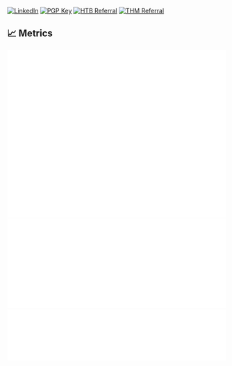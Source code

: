 
[![LinkedIn](https://img.shields.io/badge/https%3A%2F%2Fwww.linkedin.com%2Fin%2Fshaffan-aleem-b7a852255%2F?style=for-the-badge&logo=LinkedIn&logoColor=blue&label=LinkedIn&labelColor=black&color=blue)](https://www.linkedin.com/in/shaffan-aleem-b7a852255/)
[![PGP Key](https://img.shields.io/badge/PGP%20Key-8A2BE2?style=for-the-badge&logo=monkeytie)](https://github.com/ibnaleem/ibnaleem/blob/main/public_key.asc)
[![HTB Referral](https://img.shields.io/badge/HTB%20referral-htb?style=for-the-badge&logo=hackthebox&color=black
)](https://referral.hackthebox.com/mz8xH59)
[![THM Referral](https://img.shields.io/badge/$5%20tryhackme%20referral-thm?style=for-the-badge&logo=tryhackme&logoColor=red&color=white
)](https://tryhackme.com/signup?referrer=64afc131a763aa00600408cb)

## 📈 Metrics
![Metrics](/github-metrics.svg) 
![Activity](/metrics.plugin.activity.svg) 
![Mildly Interesting](/metrics.plugin.habits.facts.svg)
